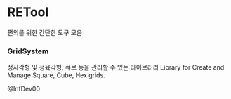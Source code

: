 # RETool
 편의를 위한 간단한 도구 모음

### GridSystem 
정사각형 및 정육각형, 큐브 등을 관리할 수 있는 라이브러리
Library for Create and Manage Square, Cube, Hex grids.


@InfDev00 
